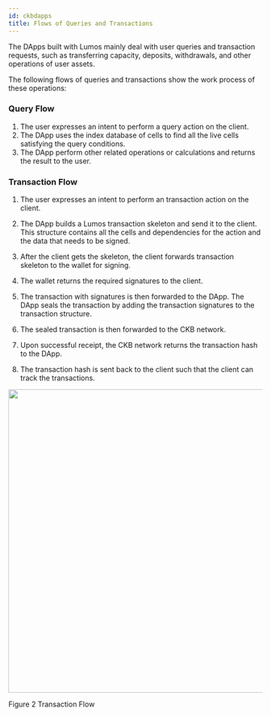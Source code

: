 ```yaml
---
id: ckbdapps
title: Flows of Queries and Transactions
---
```

The DApps built with Lumos mainly deal with user queries and transaction requests, such as transferring capacity, deposits, withdrawals, and other operations of user assets.

The following flows of queries and transactions show the work process of these operations:

### Query Flow

1. The user expresses an intent to perform a query action on the client.
2. The DApp uses the index database of cells to find all the live cells satisfying the query conditions.
3. The DApp perform other related operations or calculations and returns the result to the user.

### Transaction Flow

1. The user expresses an intent to perform an transaction action on the client.

2. The DApp builds a Lumos transaction skeleton and send it to the client. This structure contains all the cells and dependencies for the action and the data that needs to be signed. 

3. After the client gets the skeleton, the client forwards transaction skeleton to the wallet for signing. 

4. The wallet returns the required signatures to the client.
5. The transaction with signatures is then forwarded to the DApp. The DApp seals the transaction by adding the transaction signatures to the transaction structure. 
6. The sealed transaction is then forwarded to the CKB network.
7. Upon successful receipt, the CKB network returns the transaction hash to the DApp.
8. The transaction hash is sent back to the client such that the client can track the transactions.

<img src="../../img/transaction flow.png" width="600"/>

Figure 2 Transaction Flow


